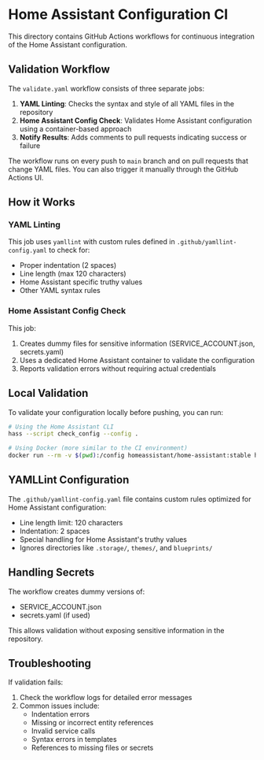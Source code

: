 # Home Assistant Configuration CI

This directory contains GitHub Actions workflows for continuous integration of the Home Assistant configuration.

## Validation Workflow

The `validate.yaml` workflow consists of three separate jobs:

1. **YAML Linting**: Checks the syntax and style of all YAML files in the repository
2. **Home Assistant Config Check**: Validates Home Assistant configuration using a container-based approach
3. **Notify Results**: Adds comments to pull requests indicating success or failure

The workflow runs on every push to `main` branch and on pull requests that change YAML files. You can also trigger it manually through the GitHub Actions UI.

## How it Works

### YAML Linting
This job uses `yamllint` with custom rules defined in `.github/yamllint-config.yaml` to check for:
- Proper indentation (2 spaces)
- Line length (max 120 characters)
- Home Assistant specific truthy values
- Other YAML syntax rules

### Home Assistant Config Check
This job:
1. Creates dummy files for sensitive information (SERVICE_ACCOUNT.json, secrets.yaml)
2. Uses a dedicated Home Assistant container to validate the configuration
3. Reports validation errors without requiring actual credentials

## Local Validation

To validate your configuration locally before pushing, you can run:

```bash
# Using the Home Assistant CLI
hass --script check_config --config .

# Using Docker (more similar to the CI environment)
docker run --rm -v $(pwd):/config homeassistant/home-assistant:stable hass -c /config --script check_config
```

## YAMLLint Configuration

The `.github/yamllint-config.yaml` file contains custom rules optimized for Home Assistant configuration:

- Line length limit: 120 characters
- Indentation: 2 spaces
- Special handling for Home Assistant's truthy values
- Ignores directories like `.storage/`, `themes/`, and `blueprints/`

## Handling Secrets

The workflow creates dummy versions of:
- SERVICE_ACCOUNT.json
- secrets.yaml (if used)

This allows validation without exposing sensitive information in the repository.

## Troubleshooting

If validation fails:

1. Check the workflow logs for detailed error messages
2. Common issues include:
   - Indentation errors
   - Missing or incorrect entity references
   - Invalid service calls
   - Syntax errors in templates
   - References to missing files or secrets
